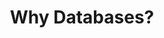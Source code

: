---
title: "Why Databases?"
description: ""
banner: "98e16360-a366-4b78-8e0a-031da07fdacb/images/exoscale-icon.svg"
weight: 1
tags: [databases]
categories: [introductory]
---